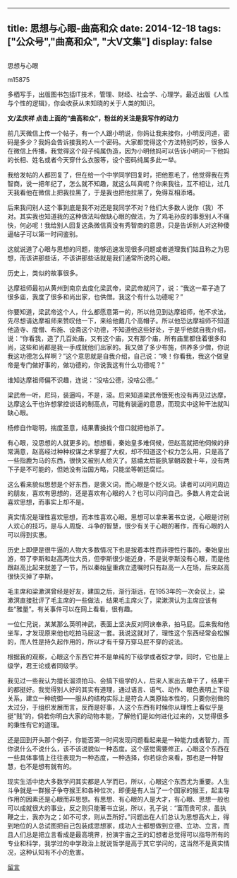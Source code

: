 
---
title:   思想与心眼-曲高和众
date: 2014-12-18
tags: ["公众号","曲高和众", "大V文集"]
display: false
---


## 



思想与心眼




m15875




多栖写手，出版图书包括IT技术，管理、财经、社会学、心理学。最近出版《人性与个性的逻辑》，你会收获从未知晓的关于人类的知识。


**文/孟庆祥 点击上面的“曲高和众”，粉丝的关注是我写作的动力**

 

前几天微信上传一个帖子，有一个人跟小明说，你妈让我来接你，小明反问道，密码是多少？我妈会告诉接我的人一个密码。大家都觉得这个方法特别巧妙，很多人在微信上传播，我觉得这个段子纯属伪造，因为小明他妈可以告诉小明问一下他妈的长相、姓名或者今天穿什么衣服等，设个密码纯属多此一举。

 

我给发帖的人都回复了，但在给一个中学同学回复时，把他惹毛了，他觉得我在秀智商，说一把年纪了，怎么就不知趣，就这么叫真呢？你来我往，互不相让，过几天我看他在微信上把我拉黑了，于是我也把他拉黑了，免得互相添堵。

 

后来我问别人这个事到底是我不对还是我同学不对？他们大多数人说你（我）不对。其实我也知道我的这种做法叫做缺心眼的做法，为了鸡毛孙皮的事惹别人不痛快，何必呢！我给别人回复这条微信真没有秀智商的意思，只是告诉别人对这种傻逼帖子可以第一时间鉴别。

 

这就说道了心眼与思想的问题，能够迅速发现很多问题或者道理我们姑且称之为思想，而该讲那些话，不该讲那些话就是我们通常所说的心眼。

 

历史上，类似的故事很多。

 

达摩祖师最初从黄州到南京去度化梁武帝，梁武帝就问了，说：“我这一辈子造了很多庙，我度了很多和尚出家，也供僧。我这个有什么功德呢？”

 

你要知道，梁武帝这个人，什么都愿意第一的，所以他见到达摩祖师，他不求法，先尽想请达摩祖师来赞叹他一下，来给他戴几个高帽子。所以他恐达摩祖师不知道他造寺、度僧、布施、设斋这个功德，不知道他这些好处，于是乎他就自我介绍，说：“你看我，造了几百处庙，又有这个庙，又有那个庙，所有庙里都住着很多和尚，这些和尚都是我一手成就他们出家的。我又做了多少布施，供养多少僧，你说我这功德怎么样啊？”这个意思就是自我介绍，自己说：“唤！你看我，我这个做皇帝是专门做好事的，做功德的，你说我这有什么功德呢？”

 

谁知达摩祖师偏不识趣，连说：“没啥公德，没啥公德。”

 

梁武帝一听，尼玛，装逼吗，不是，滚。后来知道梁武帝饿死也没有再见过达摩，达摩这么干也许想掌控谈话的制高点，可能有装逼的意思，而现实中这种干法就叫缺心眼。

 

杨修自作聪明，揣度圣意，结果曹操找个借口就把他杀了。

 

有心眼，没思想的人就更多的。想想看，秦始皇多难伺候，但赵高就把他伺候的非常满意，赵高经过种种权谋之术掌握了大权，却不知道这个权力怎么用，只是高了一些指鹿为马的东西，很快又被别人给灭了。慈禧太后能执掌朝政数十年，没有两下子是不可能的，但她没有治国方略，只能坐等朝廷腐烂。

 

这么看来貌似思想是个好东西，是褒义词，而心眼是个贬义词。读者可以问问周边的朋友，喜欢有思想的，还是喜欢有心眼的人？也可以问问自己。多数人肯定会说喜欢思想，而事实上却不是。

 

真实情况是理性喜欢思想，而本性喜欢心眼。思想可以拿来著书立说，心眼是讨别人欢心的技巧，是与人周旋、斗争的智慧，很少有关于心眼的著作，而有心眼的人可以得到实惠。

 

历史上即便是很牛逼的人物大多数情况下也是按着本性而非理性行事的。秦始皇出游，带了李斯和赵高两位大员，但李斯很少能近身，不是说李斯没有心眼，而是他跟赵高比起来就差了一节，所以秦始皇重病立遗嘱时只有赵高一人在场，后来赵高很快灭掉了李斯。

 

毛主席和梁漱溟曾经是好友，建国之后，渐行渐远，在1953年的一次会议上，梁漱溟直接批评了毛主席的一些做法，结果毛主席火了，梁漱溟认为主席应该有些“雅量”。有关事件可以在网上看看，很有趣。

 

一位仁兄说，某某那么英明神武，表面上坚决反对阿谀奉承，拍马屁。后来我和他坐车，才发现原来他也吃拍马屁这一套。我说这就对了，理性这个东西经常会松懈的，而人性是持久起作用的，所以才有千穿万穿马屁不穿的说法。

 

根据我的观察，心眼这个东西它并不是单纯的下级学或者奴才学，同时，它也是上级学，君王论或者同级学。

 

我见过一些我认为擅长溜须拍马、会搞下级学的人，后来人家出去单干了，结果干的都挺好。我觉得别人好的其实有道理，通过语言、语气、动作、眼色表明上下级关系，建立一种统御——服从的结构实际上是符合人类原始本性的，只要你别做的太过分，于组织发展而言，反而是好事，人这个东西有时候你从理性上看似乎是挺“贱”的，倘若你明白大家的动物本能，了解他们是如何进化过来的，又觉得很多的秉性有它的道理。

 

还是回到开头那个例子，你能否第一时间发现问题看起来是一种能力或者智力，而你说什么不说什么，该不该说貌似一种态度。这个感觉需要修正，心眼这个东西在一些具体事情上往往表现为一种态度，一种选择，你若综合来看，那也是一种智慧，也不是想有就有的。

 

现实生活中绝大多数学问其实都是人学而已，所以，心眼这个东西尤为重要。人生斗争就是一群猴子争夺猴王和各种位次，即便是有人当了一个国家的猴王，起主导作用的因素还是心眼而非思想。有思想、有心眼的人是大才，有心眼、思想一般也可以成就很大的事业，反之则只能著书立说，所以，孔子说：“富而贵可求，虽执鞭之士，我亦为之；如不可求，则从吾所好。”问题出在人们总认为思想高大上，得到地位的人总试图把自己包装成思想家，成功人士都想做到立德、立功、立言，而且人们总是把立言看成是最高境界，扮演宇宙之王的幻想者总觉得可以指导所有的专业和科学，我学过的中学政治上就说哲学是高于其它学问的，这当然不是真实情况，这种认知有不小的危害。









[留言](javascript:;)


